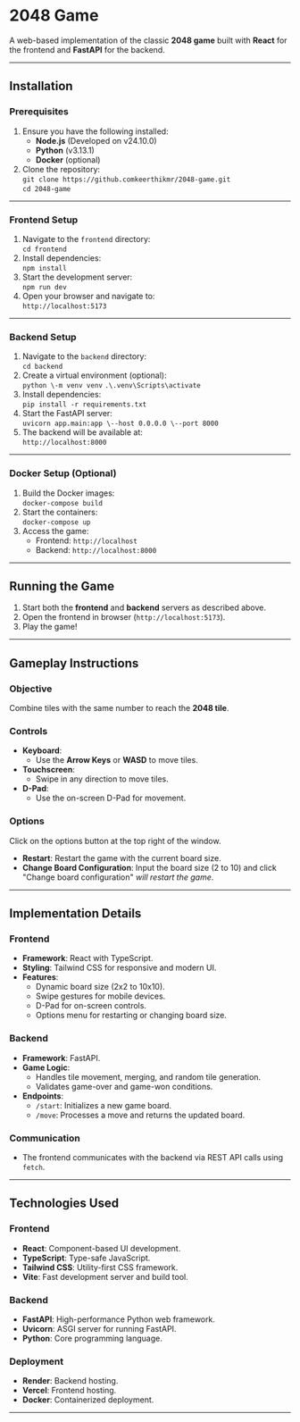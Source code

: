 # **2048 Game**

A web-based implementation of the classic **2048 game** built with **React** for the frontend and **FastAPI** for the backend.

---

## **Installation**

### **Prerequisites**

1. Ensure you have the following installed:  
   * **Node.js** (Developed on v24.10.0)  
   * **Python** (v3.13.1)  
   * **Docker** (optional)
2. Clone the repository:  
`git clone https://github.comkeerthikmr/2048-game.git`  
`cd 2048-game`

---

### **Frontend Setup**

1. Navigate to the `frontend` directory:  
`cd frontend`
2. Install dependencies:  
`npm install`
3. Start the development server:  
`npm run dev`
4. Open your browser and navigate to:  
`http://localhost:5173`

---

### **Backend Setup**

1. Navigate to the `backend` directory:  
`cd backend`
2. Create a virtual environment (optional):  
`python \-m venv venv`
`.\.venv\Scripts\activate`
3. Install dependencies:  
`pip install -r requirements.txt`
4. Start the FastAPI server:  
`uvicorn app.main:app \--host 0.0.0.0 \--port 8000`
5. The backend will be available at:  
`http://localhost:8000`

---

### **Docker Setup (Optional)**

1. Build the Docker images:  
`docker-compose build`
2. Start the containers:  
`docker-compose up`
3. Access the game:  
   * Frontend: `http://localhost`  
   * Backend: `http://localhost:8000`

---

## **Running the Game**

1. Start both the **frontend** and **backend** servers as described above.
2. Open the frontend in browser (`http://localhost:5173`).
3. Play the game!

---

## **Gameplay Instructions**

### **Objective**

Combine tiles with the same number to reach the **2048 tile**.

### **Controls**

* **Keyboard**:  
   * Use the **Arrow Keys** or **WASD** to move tiles.
* **Touchscreen**:  
   * Swipe in any direction to move tiles.
* **D-Pad**:  
   * Use the on-screen D-Pad for movement.

### **Options**
Click on the options button at the top right of the window.
* **Restart**: Restart the game with the current board size.
* **Change Board Configuration**: Input the board size (2 to 10) and click "Change board configuration" *will restart the game*.

---

## **Implementation Details**

### **Frontend**

* **Framework**: React with TypeScript.
* **Styling**: Tailwind CSS for responsive and modern UI.
* **Features**:  
   * Dynamic board size (2x2 to 10x10).  
   * Swipe gestures for mobile devices.  
   * D-Pad for on-screen controls.  
   * Options menu for restarting or changing board size.

### **Backend**

* **Framework**: FastAPI.
* **Game Logic**:  
   * Handles tile movement, merging, and random tile generation.  
   * Validates game-over and game-won conditions.
* **Endpoints**:  
   * `/start`: Initializes a new game board.  
   * `/move`: Processes a move and returns the updated board.

### **Communication**

* The frontend communicates with the backend via REST API calls using `fetch`.

---

## **Technologies Used**

### **Frontend**

* **React**: Component-based UI development.
* **TypeScript**: Type-safe JavaScript.
* **Tailwind CSS**: Utility-first CSS framework.
* **Vite**: Fast development server and build tool.

### **Backend**

* **FastAPI**: High-performance Python web framework.
* **Uvicorn**: ASGI server for running FastAPI.
* **Python**: Core programming language.

### **Deployment**

* **Render**: Backend hosting.
* **Vercel**: Frontend hosting.
* **Docker**: Containerized deployment.

---
